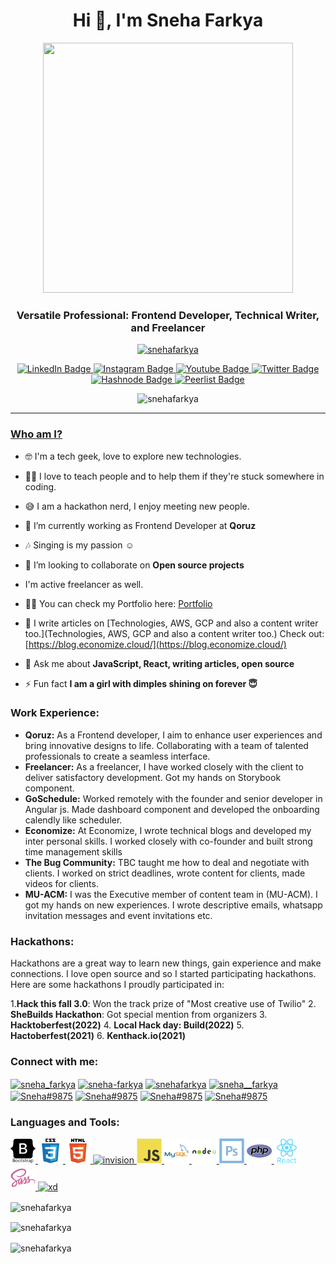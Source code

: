 <h1 align="center">Hi 👋, I'm Sneha Farkya</h1>
<div id="header" align="center">
  <img src="https://media.giphy.com/media/Yfl7CS7vQqnebA69aH/giphy.gif" width="400" height="400"/>
</div>
<h3 align="center">Versatile Professional: Frontend Developer, Technical Writer, and Freelancer </h3>
<p align="center"> <a href="https://github.com/ryo-ma/github-profile-trophy"><img src="https://github-profile-trophy.vercel.app/?username=snehafarkya" alt="snehafarkya" /></a> </p> 
<div id="badges" align="center">
  <a href="https://linkedin.com/in/sneha-farkya">
    <img src="https://img.shields.io/badge/LinkedIn-grey?style=for-the-badge&logo=linkedin&logoColor=white" alt="LinkedIn Badge"/>
  </a>
<a href="https://instagram.com/sing_with_sneha">
    <img src="https://img.shields.io/badge/Instagram-grey?style=for-the-badge&logo=instagram&logoColor=white" alt="Instagram Badge"/>
  </a>
  <a href="https://youtube.com/@snhafarkya">
    <img src="https://img.shields.io/badge/YouTube-grey?style=for-the-badge&logo=youtube&logoColor=white" alt="Youtube Badge"/>
  </a>
  <a href="https://twitter.com/sneha_farkya">
    <img src="https://img.shields.io/badge/Twitter-grey?style=for-the-badge&logo=twitter&logoColor=white" alt="Twitter Badge"/>
  </a>
  <a href="https://hashnode.com/in/@snehafarkya">
    <img src="https://img.shields.io/badge/Hashnode-grey?style=for-the-badge&logo=hashnode&logoColor=white" alt="Hashnode Badge"/>
  </a>
  <a href="https://peerlist.io/sneha_farkya">
    <img src="https://img.shields.io/badge/Peerlist-grey?style=for-the-badge&logo=peerlist&logoColor=white" alt="Peerlist Badge"/>
  </a>
</div>
<p align="center"> <img src="https://komarev.com/ghpvc/?username=snehafarkya&label=Profile%20views&color=0e75b6&style=flat" alt="snehafarkya" /> </p>

<hr/>
<h3 align="left" > <u> Who am I? </u> </h3>

- 🤓 I'm a tech geek, love to explore new technologies. 

- 👩‍🏫 I love to teach people and to help them if they're stuck somewhere in coding.
- 😅 I am a hackathon nerd, I enjoy meeting new people. 
 
- 🔭 I’m currently working as Frontend Developer at **Qoruz**
- 🎶 Singing is my passion ☺️
- 👯 I’m looking to collaborate on **Open source projects**
- I'm active freelancer as well.
- 👨‍💻 You can check my Portfolio here: [Portfolio](https://snehafarkya.vercel.app/)

- 📝 I write articles on [Technologies, AWS, GCP and also a content writer too.](Technologies, AWS, GCP and also a content writer too.) Check out: [https://blog.economize.cloud/](https://blog.economize.cloud/)

- 💬 Ask me about **JavaScript, React, writing articles, open source**

- ⚡ Fun fact **I am a girl with dimples shining on forever 😇**

<h3 align="left">Work Experience:</h3>

 -  **Qoruz:** As a Frontend developer, I aim to enhance user experiences and bring innovative designs to life. Collaborating with a team of talented professionals to create a seamless interface.
 -  **Freelancer:** As a freelancer, I have worked closely with the client to deliver satisfactory development. Got my hands on Storybook component.
 -  **GoSchedule:** Worked remotely with the founder and senior developer in Angular js. Made dashboard component and developed the onboarding calendly like scheduler.
 -  **Economize:** At Economize, I wrote technical blogs and developed my inter personal skills. I worked closely with co-founder and built strong time management skills 
 -  **The Bug Community:** TBC taught me how to deal and negotiate with clients. I worked on strict deadlines, wrote content for clients, made videos for clients.
 -  **MU-ACM:** I was the Executive member of content team in (MU-ACM). I got my hands on new experiences. I wrote descriptive emails, whatsapp invitation messages and event invitations etc.


<h3 align="left">Hackathons:</h3>
Hackathons are a great way to learn new things, gain experience and make connections. I love open source and so I started participating hackathons. Here are some hackathons I proudly participated in: <br/>

1.**Hack this fall 3.0**: Won the track prize of "Most creative use of Twilio"
2. **SheBuilds Hackathon**: Got special mention from organizers
3. **Hacktoberfest(2022)**
4. **Local Hack day: Build(2022)**
5. **Hactoberfest(2021)**
6. **Kenthack.io(2021)**

<h3 align="left">Connect with me:</h3>
<p align="left">
<a href="https://twitter.com/sneha_farkya" target="blank"><img align="center" src="https://raw.githubusercontent.com/rahuldkjain/github-profile-readme-generator/master/src/images/icons/Social/twitter.svg" alt="sneha_farkya" height="30" width="40" /></a>
<a href="https://linkedin.com/in/sneha-farkya" target="blank"><img align="center" src="https://raw.githubusercontent.com/rahuldkjain/github-profile-readme-generator/master/src/images/icons/Social/linked-in-alt.svg" alt="sneha-farkya" height="30" width="40" /></a>
<a href="https://codesandbox.com/snehafarkya" target="blank"><img align="center" src="https://raw.githubusercontent.com/rahuldkjain/github-profile-readme-generator/master/src/images/icons/Social/codesandbox.svg" alt="snehafarkya" height="30" width="40" /></a>
<a href="https://instagram.com/sneha__farkya" target="blank"><img align="center" src="https://raw.githubusercontent.com/rahuldkjain/github-profile-readme-generator/master/src/images/icons/Social/instagram.svg" alt="sneha__farkya" height="30" width="40" /></a>
<a href="https://discord.gg/Sneha#9875" target="blank"><img align="center" src="https://raw.githubusercontent.com/rahuldkjain/github-profile-readme-generator/master/src/images/icons/Social/discord.svg" alt="Sneha#9875" height="30" width="40" /></a>
<a href="https://youtube.com/@snhafarkya" target="blank"><img align="center" src="https://raw.githubusercontent.com/rahuldkjain/github-profile-readme-generator/master/src/images/icons/Social/youtube.svg" alt="Sneha#9875" height="30" width="40" /></a>
<a href="https://hashnode.com/@snehafarkya" target="blank"><img align="center" src="https://raw.githubusercontent.com/rahuldkjain/github-profile-readme-generator/master/src/images/icons/Social/hashnode.svg" alt="Sneha#9875" height="30" width="40" /></a>
<a href="https://medium.com/@snehafarkya" target="blank"><img align="center" src="https://raw.githubusercontent.com/rahuldkjain/github-profile-readme-generator/master/src/images/icons/Social/medium.svg" alt="Sneha#9875" height="30" width="40" /></a>
</p>

<h3 align="left">Languages and Tools:</h3>
<p align="left"> 
  
  <a href="https://getbootstrap.com" target="_blank" rel="noreferrer"> <img src="https://raw.githubusercontent.com/devicons/devicon/master/icons/bootstrap/bootstrap-plain-wordmark.svg" alt="bootstrap" width="40" height="40"/> </a> 
  <a href="https://www.w3schools.com/css/" target="_blank" rel="noreferrer"> <img src="https://raw.githubusercontent.com/devicons/devicon/master/icons/css3/css3-original-wordmark.svg" alt="css3" width="40" height="40"/> </a> 
  <a href="https://www.w3.org/html/" target="_blank" rel="noreferrer"> <img src="https://raw.githubusercontent.com/devicons/devicon/master/icons/html5/html5-original-wordmark.svg" alt="html5" width="40" height="40"/> </a> 
  <a href="https://www.invisionapp.com/" target="_blank" rel="noreferrer"> <img src="https://www.vectorlogo.zone/logos/invisionapp/invisionapp-icon.svg" alt="invision" width="40" height="40"/> </a> 
  <a href="https://developer.mozilla.org/en-US/docs/Web/JavaScript" target="_blank" rel="noreferrer"> <img src="https://raw.githubusercontent.com/devicons/devicon/master/icons/javascript/javascript-original.svg" alt="javascript" width="40" height="40"/> </a> 
  <a href="https://www.mysql.com/" target="_blank" rel="noreferrer"> <img src="https://raw.githubusercontent.com/devicons/devicon/master/icons/mysql/mysql-original-wordmark.svg" alt="mysql" width="40" height="40"/> </a> 
  <a href="https://nodejs.org" target="_blank" rel="noreferrer"> <img src="https://raw.githubusercontent.com/devicons/devicon/master/icons/nodejs/nodejs-original-wordmark.svg" alt="nodejs" width="40" height="40"/> </a> 
  <a href="https://www.photoshop.com/en" target="_blank" rel="noreferrer"> <img src="https://raw.githubusercontent.com/devicons/devicon/master/icons/photoshop/photoshop-line.svg" alt="photoshop" width="40" height="40"/> </a> 
  <a href="https://www.php.net" target="_blank" rel="noreferrer"> <img src="https://raw.githubusercontent.com/devicons/devicon/master/icons/php/php-original.svg" alt="php" width="40" height="40"/> </a> 
  <a href="https://reactjs.org/" target="_blank" rel="noreferrer"> <img src="https://raw.githubusercontent.com/devicons/devicon/master/icons/react/react-original-wordmark.svg" alt="react" width="40" height="40"/> </a> 
  <a href="https://sass-lang.com" target="_blank" rel="noreferrer"> <img src="https://raw.githubusercontent.com/devicons/devicon/master/icons/sass/sass-original.svg" alt="sass" width="40" height="40"/> </a>
  <a href="https://www.adobe.com/products/xd.html" target="_blank" rel="noreferrer"> <img src="https://cdn.worldvectorlogo.com/logos/adobe-xd.svg" alt="xd" width="40" height="40"/> </a> 
</p>

<p><img align="center" src="https://github-readme-stats.vercel.app/api/top-langs?username=snehafarkya&show_icons=true&locale=en&layout=compact" alt="snehafarkya" /></p>
<p><img align="center" src="https://github-readme-stats.vercel.app/api?username=snehafarkya&show_icons=true&locale=en" alt="snehafarkya" /></p>

<p><img align="center" src="https://github-readme-streak-stats.herokuapp.com/?user=snehafarkya&" alt="snehafarkya" /></p>

